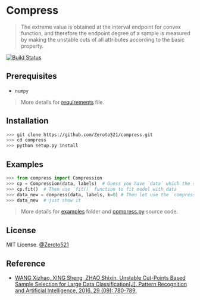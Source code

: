 # Compress

> The extreme value is obtained at the interval endpoint for convex function, and therefore the endpoint degree of a sample is measured by making the unstable cuts of all attributes according to the basic property.

[![Build Status](https://travis-ci.com/Zeroto521/compress.svg?branch=master)](https://travis-ci.com/Zeroto521/compress)

## Prerequisites

-   `numpy`

> More details for [requirements](requirements.txt) file.

## Installation

```bash
>>> git clone https://github.com/Zeroto521/compress.git
>>> cd compress
>>> python setup.py install
```

## Examples

```python
>>> from compress import Compression
>>> cp = Compression(data, labels)  # Guess you have `data` which the shape is `(n, m)` and one column `labels` which the shape is `(n, 1)`.
>>> cp.fit()  # Then use `fit()` function to fit model with data
>>> data_new = compress(data, labels, k=0) # Then let use the `compress` to compress the data. `k` is the threshold to compress data
>>> data_new  # just show it
```

> More details for [examples](examples) folder and [compress.py](compress.py) source code.

## License

MIT License. [@Zeroto521](https://github.com/Zeroto521)

## Reference

-   [WANG Xizhao, XING Sheng, ZHAO Shixin. Unstable Cut-Points Based Sample Selection for Large Data Classification[J]. Pattern Recognition and Artificial Intelligence, 2016, 29 (09): 780-789.](https://kns.cnki.net/KCMS/detail/detail.aspx?dbcode=CJFQ&filename=MSSB201609002)
